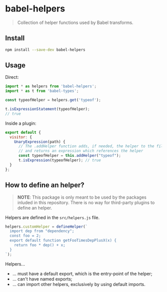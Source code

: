 # babel-helpers

> Collection of helper functions used by Babel transforms.

## Install

```sh
npm install --save-dev babel-helpers
```

## Usage

Direct:

```js
import * as helpers from 'babel-helpers';
import * as t from 'babel-types';

const typeofHelper = helpers.get('typeof');

t.isExpressionStatement(typeofHelper);
// true
```

Inside a plugin:

```js
export default {
  visitor: {
    UnaryExpression(path) {
      // The .addHelper function adds, if needed, the helper to the file
      // and returns an expression which references the helper
      const typeofHelper = this.addHelper("typeof");
      t.isExpression(typeofHelper); // true
  }
};
```

## How to define an helper?

> **NOTE**: This package is only meant to be used by the packages inluded in this repository. There is no way for third-party plugins to define an helper.

Helpers are defined in the `src/helpers.js` file.
```js
helpers.customHelper = defineHelper(`
  import dep from "dependency";
  const foo = 2;
  export default function getFooTimesDepPlusX(x) {
    return foo * dep() + x;
  }
`);
```

Helpers...
 - ... must have a default export, which is the entry-point of the helper;
 - ... can't have named exports;
 - ... can import other helpers, exclusively by using default imports.
